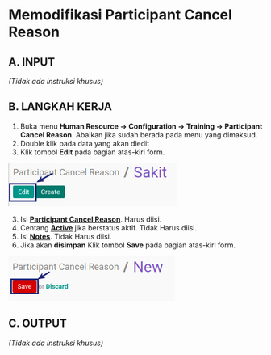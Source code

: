 # Memodifikasi Participant Cancel Reason

## A. INPUT

*(Tidak ada instruksi khusus)*

## B. LANGKAH KERJA

1. Buka menu **Human Resource -> Configuration -> Training -> Participant Cancel Reason**. Abaikan jika sudah berada pada menu yang dimaksud.
2. Double klik pada data yang akan diedit
3. Klik tombol **Edit** pada bagian atas-kiri form.

![](../../img/participant-cancelreason/tombol-edit.png)

3. Isi **[Participant Cancel Reason](./penjelasan.md#field-name)**. Harus diisi.
4. Centang **[Active](./penjelasan.md#field-active)** jika berstatus aktif. Tidak Harus diisi.
5. Isi **[Notes](./penjelasan.md#field-notes)**. Tidak Harus diisi.
6. Jika akan **disimpan** Klik tombol **Save** pada bagian atas-kiri form.

![](../../img/participant-cancelreason/tombol-save.png)

## C. OUTPUT

*(Tidak ada instruksi khusus)*
